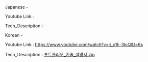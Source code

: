 Japanese -

Youtube Link :

Tech_Description :


Korean -

Youtube Link : https://www.youtube.com/watch?v=ii_x1h-3IoQ&t=6s

Tech_Description : [포트폴리오_기술_설명서.zip](https://github.com/user-attachments/files/17654978/_._.zip)
